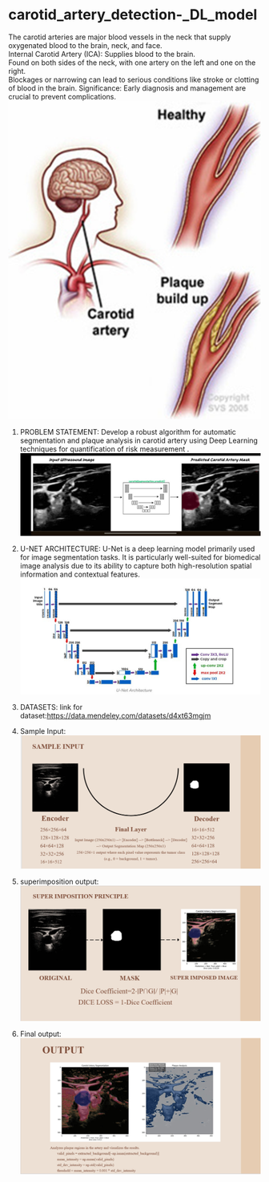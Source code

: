 # carotid_artery_detection-_DL_model

The carotid arteries are major blood vessels in the neck that supply oxygenated blood to the brain, neck, and face.  
Internal Carotid Artery (ICA): Supplies blood to the brain.  
Found on both sides of the neck, with one artery on the left and one on the right.  
Blockages or narrowing can lead to serious conditions like stroke or clotting of blood in the brain.
Significance:
Early diagnosis and management are crucial to prevent complications.
![alt text](image.png)

1) PROBLEM STATEMENT:
Develop a robust algorithm for automatic segmentation and plaque analysis in carotid artery using Deep Learning techniques for quantification of risk measurement .
![alt text](image-1.png)

2) U-NET ARCHITECTURE:
U-Net is a deep learning model primarily used for image segmentation tasks. It is particularly well-suited for biomedical image analysis due to its ability to capture both high-resolution spatial information and contextual features.
![alt text](image-2.png)

3) DATASETS:
link for dataset:https://data.mendeley.com/datasets/d4xt63mgjm

4) Sample Input:
![alt text](image-3.png)

5) superimposition output:
![alt text](image-4.png)

6) Final output:
![alt text](image-5.png)